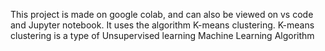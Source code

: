 This project is made on google colab, and can also be viewed on vs code and Jupyter notebook. 
It uses the algorithm K-means clustering.
K-means clustering is a type of Unsupervised learning Machine Learning Algorithm
